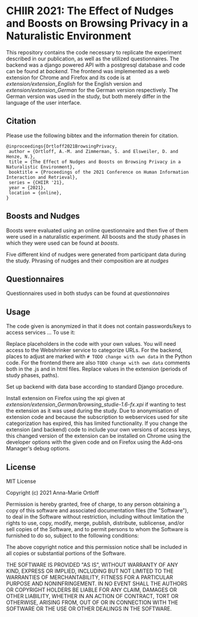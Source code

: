 # CHIIR 2021: The Effect of Nudges and Boosts on Browsing Privacy in a Naturalistic Environment

This repository contains the code necessary to replicate the experiment described in our publication, as well as the utilized questionnaires. The backend was a django powered API with a postgresql database and code can be found at *backend*. The frontend was implemented as a web extension for Chrome and Firefox and its code is at *extension/extension_English* for the English version and *extension/extension_German* for the German version respectively. The German version was used in the study, but both merely differ in the language of the user interface.

## Citation
Please use the following bibtex and the information therein for citation. 

```
@inproceedings{Ortloff2021BrowsingPrivacy,
 author = {Ortloff, A.-M. and Zimmerman, S. and Elsweiler, D. and Henze, N.},
 title = {The Effect of Nudges and Boosts on Browsing Privacy in a Naturalistic Environment},
 booktitle = {Proceedings of the 2021 Conference on Human Information Interaction and Retrieval},
 series = {CHIIR '21},
 year = {2021},
 location = {online},
} 
```

## Boosts and Nudges

Boosts were evaluated using an online questionnaire and then five of them were used in a naturalistic experiment. All boosts and the study phases in which they were used can be found at *boosts*.

Five different kind of nudges were generated from participant data during the study. Phrasing of nudges and their composition are at *nudges*

## Questionnaires

Questionnaires used in both studys can be found at *questionnaires*

## Usage
The code given is anonymized in that it does not contain passwords/keys to access services ... To use it: 

Replace placeholders in the code with your own values. You will need access to the Webshrinker service to categorize URLs. For the backend, places to adjust are marked with ```# TODO change with own data``` in the Python code. For the frontend there are also ```TODO change with own data``` comments both in the .js and in html files. 
Replace values in the extension (periods of study phases, paths).

Set up backend with data base according to standard Django procedure.

Install extension on Firefox using the xpi given at *extension/extension_German/browsing_studie-1.6-fx.xpi* if wanting to test the extension as it was used during the study. Due to anonymisation of extension code and because the subscription to webservices used for site categorization has expired, this has limited functionality. If you change the extension (and backend) code to include your own versions of access keys, this changed version of the extension can be installed on Chrome using the developer options with the given code and on Firefox using the Add-ons Manager's debug options.

## License

MIT License

Copyright (c) 2021 Anna-Marie Ortloff

Permission is hereby granted, free of charge, to any person obtaining a copy of this software and associated documentation files (the "Software"), to deal in the Software without restriction, including without limitation the rights to use, copy, modify, merge, publish, distribute, sublicense, and/or sell copies of the Software, and to permit persons to whom the Software is furnished to do so, subject to the following conditions:

The above copyright notice and this permission notice shall be included in all copies or substantial portions of the Software.

THE SOFTWARE IS PROVIDED "AS IS", WITHOUT WARRANTY OF ANY KIND, EXPRESS OR IMPLIED, INCLUDING BUT NOT LIMITED TO THE WARRANTIES OF MERCHANTABILITY, FITNESS FOR A PARTICULAR PURPOSE AND NONINFRINGEMENT. IN NO EVENT SHALL THE AUTHORS OR COPYRIGHT HOLDERS BE LIABLE FOR ANY CLAIM, DAMAGES OR OTHER LIABILITY, WHETHER IN AN ACTION OF CONTRACT, TORT OR OTHERWISE, ARISING FROM, OUT OF OR IN CONNECTION WITH THE SOFTWARE OR THE USE OR OTHER DEALINGS IN THE SOFTWARE.







